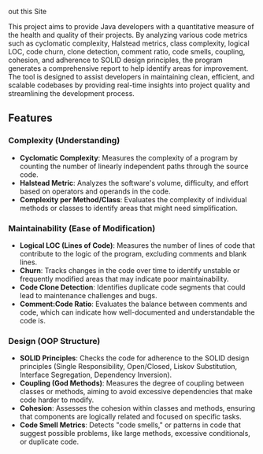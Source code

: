 out this Site

This project aims to provide Java developers with a quantitative measure of the health and quality of their projects. By analyzing various code metrics such as cyclomatic complexity, Halstead metrics, class complexity, logical LOC, code churn, clone detection, comment ratio, code smells, coupling, cohesion, and adherence to SOLID design principles, the program generates a comprehensive report to help identify areas for improvement. The tool is designed to assist developers in maintaining clean, efficient, and scalable codebases by providing real-time insights into project quality and streamlining the development process.

## Features

### Complexity (Understanding)

- **Cyclomatic Complexity**: Measures the complexity of a program by counting the number of linearly independent paths through the source code.
- **Halstead Metric**: Analyzes the software's volume, difficulty, and effort based on operators and operands in the code.
- **Complexity per Method/Class**: Evaluates the complexity of individual methods or classes to identify areas that might need simplification.

### Maintainability (Ease of Modification)

- **Logical LOC (Lines of Code)**: Measures the number of lines of code that contribute to the logic of the program, excluding comments and blank lines.
- **Churn**: Tracks changes in the code over time to identify unstable or frequently modified areas that may indicate poor maintainability.
- **Code Clone Detection**: Identifies duplicate code segments that could lead to maintenance challenges and bugs.
- **Comment:Code Ratio**: Evaluates the balance between comments and code, which can indicate how well-documented and understandable the code is.

### Design (OOP Structure)

- **SOLID Principles**: Checks the code for adherence to the SOLID design principles (Single Responsibility, Open/Closed, Liskov Substitution, Interface Segregation, Dependency Inversion).
- **Coupling (God Methods)**: Measures the degree of coupling between classes or methods, aiming to avoid excessive dependencies that make code harder to modify.
- **Cohesion**: Assesses the cohesion within classes and methods, ensuring that components are logically related and focused on specific tasks.
- **Code Smell Metrics**: Detects "code smells," or patterns in code that suggest possible problems, like large methods, excessive conditionals, or duplicate code.
